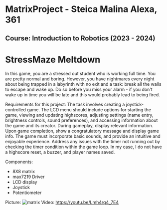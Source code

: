 # MatrixProject - Steica Malina Alexa, 361 
## Course: Introduction to Robotics (2023 - 2024)

# StressMaze Meltdown
In this game, you are a stressed out student who is working full time. You are pretty normal and boring. However, you have nightmares every night about being trapped in a labyrinth with no exit and a task: break all the walls to escape and wake up. Do so before you miss your alarm - if you don't wake up in time you will be late and this would probably lead to being fired.

Requirements for this project:
The task involves creating a joystick-controlled game. The LCD menu should include options for starting the game, viewing and updating highscores, adjusting settings (name entry, brightness controls, sound preferences), and accessing information about the game and its creator. During gameplay, display relevant information. Upon game completion, show a congratulatory message and display game info. The game must incorporate basic sounds,  and provide an intuitive and enjoyable experience. Address any issues with the timer not running out by checking the timer condition within the game loop. In my case, I do not have a highscore reset, a buzzer, and player names saved.

Components:
- 8X8 matrix
- max7219 Driver
- LCD display
- Joystick
- Potentiometer

Picture: ![matrix](https://github.com/malinaalexa/MatrixProject/assets/104028370/6f3dc35d-4e13-466b-9273-3c266862d6c1)
Video: https://youtu.be/Lmh4rq4_7E4


